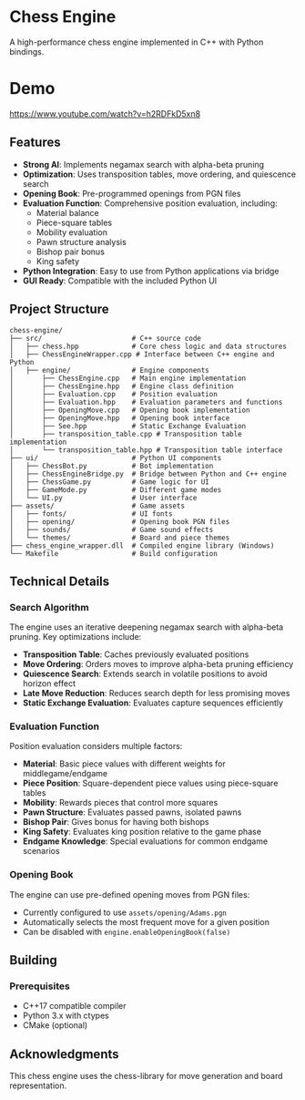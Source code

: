 # Chess Engine

A high-performance chess engine implemented in C++ with Python bindings.

# Demo

https://www.youtube.com/watch?v=h2RDFkD5xn8

## Features

- **Strong AI**: Implements negamax search with alpha-beta pruning
- **Optimization**: Uses transposition tables, move ordering, and quiescence search
- **Opening Book**: Pre-programmed openings from PGN files
- **Evaluation Function**: Comprehensive position evaluation, including:
  - Material balance
  - Piece-square tables
  - Mobility evaluation
  - Pawn structure analysis
  - Bishop pair bonus
  - King safety
- **Python Integration**: Easy to use from Python applications via bridge
- **GUI Ready**: Compatible with the included Python UI

## Project Structure

```
chess-engine/
├── src/                      # C++ source code
│   ├── chess.hpp             # Core chess logic and data structures
│   ├── ChessEngineWrapper.cpp # Interface between C++ engine and Python
│   ├── engine/               # Engine components
│       ├── ChessEngine.cpp   # Main engine implementation
│       ├── ChessEngine.hpp   # Engine class definition
│       ├── Evaluation.cpp    # Position evaluation
│       ├── Evaluation.hpp    # Evaluation parameters and functions
│       ├── OpeningMove.cpp   # Opening book implementation
│       ├── OpeningMove.hpp   # Opening book interface
│       ├── See.hpp           # Static Exchange Evaluation
│       ├── transposition_table.cpp # Transposition table implementation
│       └── transposition_table.hpp # Transposition table interface
├── ui/                       # Python UI components
│   ├── ChessBot.py           # Bot implementation
│   ├── ChessEngineBridge.py  # Bridge between Python and C++ engine
│   ├── ChessGame.py          # Game logic for UI
│   ├── GameMode.py           # Different game modes
│   └── UI.py                 # User interface
├── assets/                   # Game assets
│   ├── fonts/                # UI fonts
│   ├── opening/              # Opening book PGN files
│   ├── sounds/               # Game sound effects
│   └── themes/               # Board and piece themes
├── chess_engine_wrapper.dll  # Compiled engine library (Windows)
└── Makefile                  # Build configuration
```

## Technical Details

### Search Algorithm

The engine uses an iterative deepening negamax search with alpha-beta pruning. Key optimizations include:

- **Transposition Table**: Caches previously evaluated positions
- **Move Ordering**: Orders moves to improve alpha-beta pruning efficiency
- **Quiescence Search**: Extends search in volatile positions to avoid horizon effect
- **Late Move Reduction**: Reduces search depth for less promising moves
- **Static Exchange Evaluation**: Evaluates capture sequences efficiently

### Evaluation Function

Position evaluation considers multiple factors:

- **Material**: Basic piece values with different weights for middlegame/endgame
- **Piece Position**: Square-dependent piece values using piece-square tables
- **Mobility**: Rewards pieces that control more squares
- **Pawn Structure**: Evaluates passed pawns, isolated pawns
- **Bishop Pair**: Gives bonus for having both bishops
- **King Safety**: Evaluates king position relative to the game phase
- **Endgame Knowledge**: Special evaluations for common endgame scenarios

### Opening Book

The engine can use pre-defined opening moves from PGN files:

- Currently configured to use `assets/opening/Adams.pgn`
- Automatically selects the most frequent move for a given position
- Can be disabled with `engine.enableOpeningBook(false)`
## Building

### Prerequisites

- C++17 compatible compiler
- Python 3.x with ctypes
- CMake (optional)

## Acknowledgments

This chess engine uses the chess-library for move generation and board representation.
